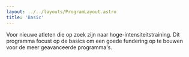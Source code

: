 ```yaml
---
layout: ../../layouts/ProgramLayout.astro
title: 'Basic'
---
```

Voor nieuwe atleten die op zoek zijn naar hoge-intensiteitstraining. Dit programma focust op de basics om een goede fundering op te bouwen voor de meer geavanceerde programma's.